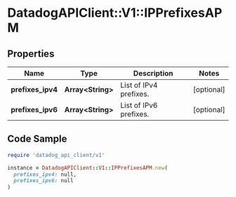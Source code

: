 # DatadogAPIClient::V1::IPPrefixesAPM

## Properties

| Name | Type | Description | Notes |
| ---- | ---- | ----------- | ----- |
| **prefixes_ipv4** | **Array&lt;String&gt;** | List of IPv4 prefixes. | [optional] |
| **prefixes_ipv6** | **Array&lt;String&gt;** | List of IPv6 prefixes. | [optional] |

## Code Sample

```ruby
require 'datadog_api_client/v1'

instance = DatadogAPIClient::V1::IPPrefixesAPM.new(
  prefixes_ipv4: null,
  prefixes_ipv6: null
)
```

